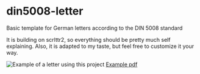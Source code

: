 # din5008-letter
Basic template for German letters according to the DIN 5008 standard

It is building on scrlttr2, so everything should be pretty much self explaining.
Also, it is adapted to my taste, but feel free to customize it your way.

![Example of a letter using this project](https://github.com/ckuenzle/din5008-letter/blob/master/docs/media/preview.png?raw=true)
[Example pdf](https://github.com/ckuenzle/din5008-letter/blob/master/docs/media/preview.pdf)